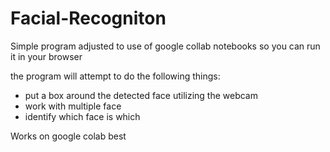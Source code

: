 # Facial-Recogniton

Simple program adjusted to use of google collab notebooks so you can run it in your browser

the program will attempt to do the following things:
- put a box around the detected face utilizing the webcam
- work with multiple face
- identify which face is which

Works on google colab best
